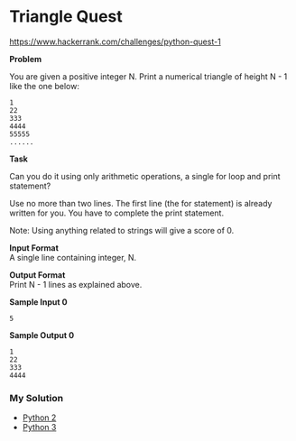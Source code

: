 # Triangle Quest

https://www.hackerrank.com/challenges/python-quest-1

**Problem**

You are given a positive integer N. Print a numerical triangle of height N - 1 like the one below:

```
1
22
333
4444
55555
......
```

**Task**

Can you do it using only arithmetic operations, a single for loop and print statement?  
  
Use no more than two lines. The first line (the for statement) is already written for you. You have to complete the print statement.   

Note: Using anything related to strings will give a score of 0.  

**Input Format**  
A single line containing integer, N.

**Output Format**  
Print N - 1 lines as explained above.

**Sample Input 0**

```
5
```

**Sample Output 0**

```
1
22
333
4444
```

### My Solution

- [Python 2](python2.py)
- [Python 3](python3.py)
